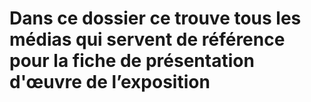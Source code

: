 # Dans ce dossier ce trouve tous les médias qui servent de référence pour la fiche de présentation d'œuvre de l’exposition 
